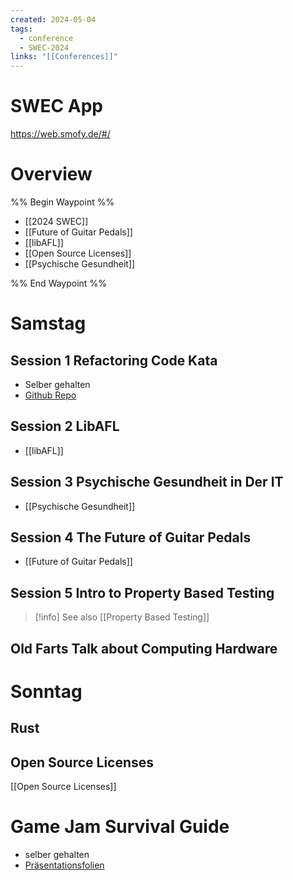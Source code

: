 ```yaml
---
created: 2024-05-04
tags:
  - conference
  - SWEC-2024
links: "[[Conferences]]"
---
```

# SWEC App

<https://web.smofy.de/#/>

# Overview

%% Begin Waypoint %%
- [[2024 SWEC]]
- [[Future of Guitar Pedals]]
- [[libAFL]]
- [[Open Source Licenses]]
- [[Psychische Gesundheit]]

%% End Waypoint %%

# Samstag

## Session 1 Refactoring Code Kata

- Selber gehalten
- [Github Repo](https://github.com/Laguna1989/gilded_rose_python)

## Session 2 LibAFL

- [[libAFL]]

## Session 3 Psychische Gesundheit in Der IT

- [[Psychische Gesundheit]]

## Session 4 The Future of Guitar Pedals

- [[Future of Guitar Pedals]]

## Session 5 Intro to Property Based Testing

> [!info] See also [[Property Based Testing]]

## Old Farts Talk about Computing Hardware

# Sonntag

## Rust

## Open Source Licenses

[[Open Source Licenses]]

# Game Jam Survival Guide

- selber gehalten
- [Präsentationsfolien](https://docs.google.com/presentation/d/1BUujkrZUSKEiI-OPqHbQiH-gzgoCrV6Wz3L-FQ-yUlI/edit?usp=sharing)

